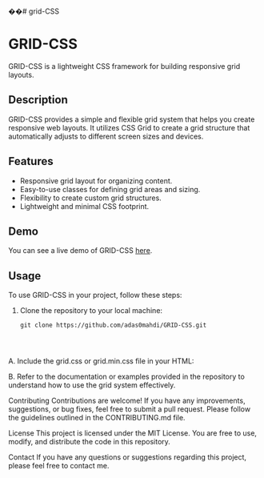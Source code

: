 ��#   g r i d - C S S 

# GRID-CSS

GRID-CSS is a lightweight CSS framework for building responsive grid layouts.

## Description

GRID-CSS provides a simple and flexible grid system that helps you create responsive web layouts. It utilizes CSS Grid to create a grid structure that automatically adjusts to different screen sizes and devices.

## Features

- Responsive grid layout for organizing content.
- Easy-to-use classes for defining grid areas and sizing.
- Flexibility to create custom grid structures.
- Lightweight and minimal CSS footprint.

## Demo

You can see a live demo of GRID-CSS [here](https://adas0mahdi.github.io/GRID-CSS/).

## Usage

To use GRID-CSS in your project, follow these steps:

1. Clone the repository to your local machine:

   ```shell
   git clone https://github.com/adas0mahdi/GRID-CSS.git




A. Include the grid.css or grid.min.css file in your HTML:

<link rel="stylesheet" href="path/to/grid.css">

B. Refer to the documentation or examples provided in the repository to understand how to use the grid system effectively.

Contributing
Contributions are welcome! If you have any improvements, suggestions, or bug fixes, feel free to submit a pull request. Please follow the guidelines outlined in the CONTRIBUTING.md file.

License
This project is licensed under the MIT License. You are free to use, modify, and distribute the code in this repository.

Contact
If you have any questions or suggestions regarding this project, please feel free to contact me.
 
 
